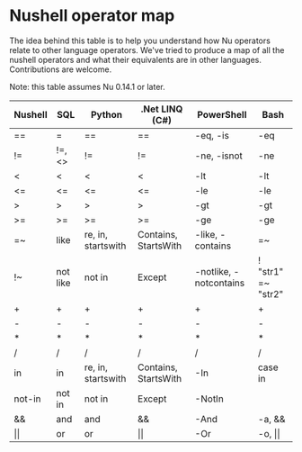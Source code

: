 # Nushell operator map

The idea behind this table is to help you understand how Nu operators relate to other language operators. We've tried to produce a map of all the nushell operators and what their equivalents are in other languages. Contributions are welcome.

Note: this table assumes Nu 0.14.1 or later.


| Nushell  | SQL      | Python              | .Net LINQ (C#)       | PowerShell             | Bash               |
| -------- | -------- | --------------------| -------------------- | ---------------------- | ------------------ |
| ==       | =        | ==                  | ==                   | -eq, -is               | -eq                |
| !=       | !=, <>   | !=                  | !=                   | -ne, -isnot            | -ne                |
| <        | <        | <                   | <                    | -lt                    | -lt                |
| <=       | <=       | <=                  | <=                   | -le                    | -le                |
| >        | >        | >                   | >                    | -gt                    | -gt                |
| >=       | >=       | >=                  | >=                   | -ge                    | -ge                |
| =~       | like     | re, in, startswith  | Contains, StartsWith | -like, -contains       | =~                 |
| !~       | not like | not in              | Except               | -notlike, -notcontains | ! "str1" =~ "str2" |
| +        | +        | +                   | +                    | +                      | +                  |
| -        | -        | -                   | -                    | -                      | -                  |
| *        | *        | *                   | *                    | *                      | *                  |
| /        | /        | /                   | /                    | /                      | /                  |
| in       | in       | re, in, startswith  | Contains, StartsWith | -In                    | case in            |
| not-in   | not in   | not in              | Except               | -NotIn                 |                    |
| &&       | and      | and                 | &&                   | -And                   | -a, &&             |
| \|\|     | or       | or                  | \|\|                 | -Or                    | -o, \|\|           |
